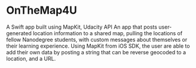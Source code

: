 # OnTheMap4U
A Swift app built using MapKit, Udacity API
An app that posts user-generated location information to a shared map, pulling the locations of fellow Nanodegree students, with custom messages about themselves or their learning experience. 
Using MapKit from iOS SDK, the user are able to add their own data by posting a string that can be reverse geocoded to a location, and a URL.
